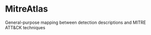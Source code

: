 # MitreAtlas
General-purpose mapping between detection descriptions and MITRE ATT&amp;CK techniques
